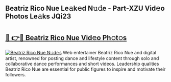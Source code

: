 ## Beatriz Rico Nue Le𝚊k𝚎d N𝚞𝚍e - Part-XZU Vid𝚎o Photos Le𝚊ks JQi23

# <h2><a href="http://fb3k1q.evod.top/?m=Beatriz+Rico+Nue">🔗 👉🔴 Beatriz Rico Nue Vid𝚎o Ph𝚘t𝚘s</a></h2>

[![Beatriz Rico Nue N𝚞d𝚎s](https://i.imgur.com/8V9OHl7.gif)](http://fb3k1q.evod.top/?m=Beatriz+Rico+Nue)
Web entertainer Beatriz Rico Nue and digital artist, renowned for posting dance and lifestyle content through solo and collaborative dance performances and short videos. Leadership qualities Beatriz Rico Nue are essential for public figures to inspire and motivate their followers. 
